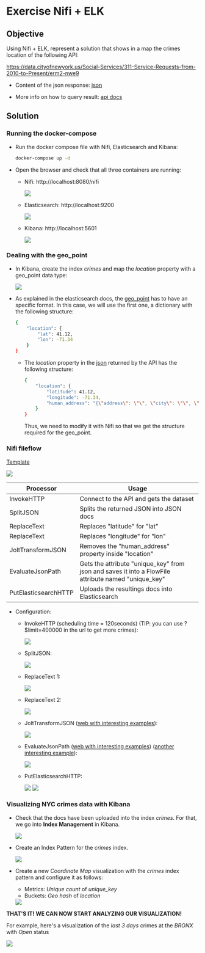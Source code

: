 # Exercise Nifi + ELK

## Objective

Using Nifi + ELK, represent a solution that shows in a map the crimes location of the following API:

https://data.cityofnewyork.us/Social-Services/311-Service-Requests-from-2010-to-Present/erm2-nwe9

 * Content of the json response: [json](content.json)

 * More info on how to query result: [api docs](https://dev.socrata.com/foundry/data.cityofnewyork.us/erm2-nwe9)

## Solution

### Running the docker-compose

* Run the docker compose file with Nifi, Elasticsearch and Kibana:

    ```sh
    docker-compose up -d
    ```

* Open the browser and check that all three containers are running:

    * Nifi: http://localhost:8080/nifi

        <img src="img/nifi.png" size=500px>

    * Elasticsearch: http://localhost:9200

        <img src="img/elastic.png" size=350px>

    * Kibana: http://localhost:5601

        <img src="img/kibana.png" size=500px>


### Dealing with the geo_point

* In Kibana, create the index *crimes* and map the *location* property with a geo_point data type:

    <img src="img/crimes_mapping.png" size=500px>

* As explained in the elasticsearch docs, the [geo_point](https://www.elastic.co/guide/en/elasticsearch/reference/current/geo-point.html) has to have an specific format. In this case, we will use the first one, a dictionary with the following structure:

    ```sh
    {
        "location": { 
            "lat": 41.12,
            "lon": -71.34
        }
    }
    ```

    * The *location* property in the [json](content.json) returned by the API has the following structure:

        ```sh
        {
            "location": { 
                "latitude": 41.12,
                "longitude": -71.34,
                "human_address": "{\"address\": \"\", \"city\": \"\", \"state\": \"\", \"zip\": \"\"}"
            }
        }
        ```

        Thus, we need to modify it with Nifi so that we get the structure required for the geo_point.


### Nifi fileflow

[Template](nifi+elk_NYC_crimes.xml)

<img src="img/nifi_flow.png" size=500px>

| Processor | Usage |
| --- | --- |
| InvokeHTTP | Connect to the API and gets the dataset |
| SplitJSON | Splits the returned JSON into JSON docs |
| ReplaceText | Replaces "latitude" for "lat" |
| ReplaceText | Replaces "longitude" for "lon" |
| JoltTransformJSON | Removes the "human_address" property inside "location" |
| EvaluateJsonPath | Gets the attribute "unique_key" from json and saves it into a FlowFile attribute named "unique_key" |
| PutElasticsearchHTTP | Uploads the resultings docs into Elasticsearch |

* Configuration:

    * InvokeHTTP (scheduling time = 120seconds) (TIP: you can use ?$limit=400000 in the url to get more crimes):

        <img src="img/invokehttp_settings.png" size=400px>        

    * SplitJSON:

        <img src="img/splitjson_settings.png" size=400px> 

    * ReplaceText 1:

        <img src="img/replacetext1_settings.png" size=400px> 

    * ReplaceText 2:

        <img src="img/replacetext2_settings.png" size=400px> 

    * JoltTransformJSON ([web with interesting examples](https://community.cloudera.com/t5/Community-Articles/Jolt-quick-reference-for-Nifi-Jolt-Processors/ta-p/244350)):

        <img src="img/jolttransformjson_settings.png" size=400px> 

    * EvaluateJsonPath ([web with interesting examples](https://help.syncfusion.com/data-integration/processors/evaluatejsonpath)) ([another interesting example](https://stackoverflow.com/questions/51820430/apache-nifi-evaluatejsonpath-processor-jsonpath-expression-to-concatenate-2-att/51833973#51833973)):

        <img src="img/evaluatejsonpath_settings.png" size=400px> 

    * PutElasticsearchHTTP:

        <img src="img/putelasticsearchhttp_settings1.png" size=400px>
        <img src="img/putelasticsearchhttp_settings2.png" size=400px> 

### Visualizing NYC crimes data with Kibana

* Check that the docs have been uploaded into the index *crimes*. For that, we go into **Index Management** in Kibana.

    <img src="img/index_management.png" size=400px>

* Create an Index Pattern for the *crimes* index.

    <img src="img/crimes_indexpattern.png" size=400px>

* Create a new *Coordinate Map* visualization with the *crimes* index pattern and configure it as follows:

    * Metrics: *Unique count* of *unique_key*
    * Buckets: *Geo hash* of *location*

    <img src="img/crimes_map.png" size=400px>


**THAT'S IT! WE CAN NOW START ANALYZING OUR VISUALIZATION!**

For example, here's a visualization of the *last 3 days* crimes at the *BRONX* with *Open* status

<img src="img/visualization1.png" size=400px>